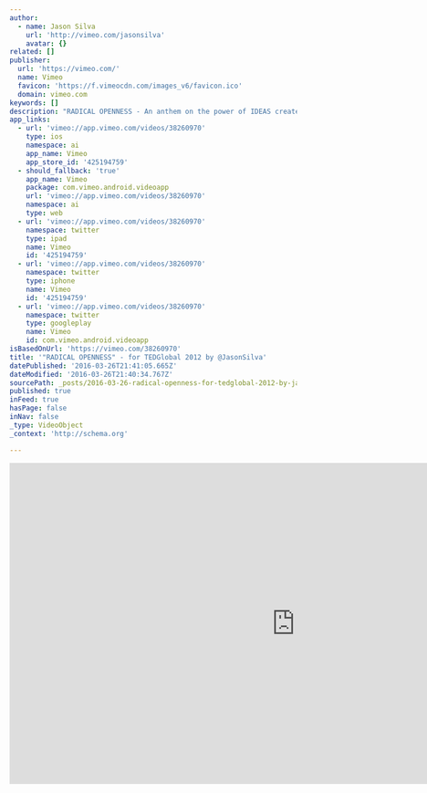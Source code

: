```yaml
---
author:
  - name: Jason Silva
    url: 'http://vimeo.com/jasonsilva'
    avatar: {}
related: []
publisher:
  url: 'https://vimeo.com/'
  name: Vimeo
  favicon: 'https://f.vimeocdn.com/images_v6/favicon.ico'
  domain: vimeo.com
keywords: []
description: "RADICAL OPENNESS - An anthem on the power of IDEAS created by @JasonSilva at Therapy Studios. Presented at TEDGlobal 2012 - http://blog.ted.com/2012/06/26/exploring-openness-in-radical-video-jason-silva-at-tedglobal2012/ Follow me on Twitter: @JasonSilva | https://twitter.com/JasonSilva More of Jason's videos: VIMEO.com/JasonSilva Email: info@thisisjasonsilva.com Inspired by the ideas of TED, Chris Anderson, Richard Dawkins, James Gleick, Matt Ridley, Steven Johnson, Kevin Kelly, Ray Kurzweil, Imaginary Foundation and many others."
app_links:
  - url: 'vimeo://app.vimeo.com/videos/38260970'
    type: ios
    namespace: ai
    app_name: Vimeo
    app_store_id: '425194759'
  - should_fallback: 'true'
    app_name: Vimeo
    package: com.vimeo.android.videoapp
    url: 'vimeo://app.vimeo.com/videos/38260970'
    namespace: ai
    type: web
  - url: 'vimeo://app.vimeo.com/videos/38260970'
    namespace: twitter
    type: ipad
    name: Vimeo
    id: '425194759'
  - url: 'vimeo://app.vimeo.com/videos/38260970'
    namespace: twitter
    type: iphone
    name: Vimeo
    id: '425194759'
  - url: 'vimeo://app.vimeo.com/videos/38260970'
    namespace: twitter
    type: googleplay
    name: Vimeo
    id: com.vimeo.android.videoapp
isBasedOnUrl: 'https://vimeo.com/38260970'
title: '"RADICAL OPENNESS" - for TEDGlobal 2012 by @JasonSilva'
datePublished: '2016-03-26T21:41:05.665Z'
dateModified: '2016-03-26T21:40:34.767Z'
sourcePath: _posts/2016-03-26-radical-openness-for-tedglobal-2012-by-jasonsilva.md
published: true
inFeed: true
hasPage: false
inNav: false
_type: VideoObject
_context: 'http://schema.org'

---
```

<iframe src="https://cdn.embedly.com/widgets/media.html?src=https%3A%2F%2Fplayer.vimeo.com%2Fvideo%2F38260970&amp;url=https%3A%2F%2Fvimeo.com%2F38260970&amp;image=http%3A%2F%2Fi.vimeocdn.com%2Fvideo%2F263240393_1280.jpg&amp;key=b7d04c9b404c499eba89ee7072e1c4f7&amp;type=text%2Fhtml&amp;schema=vimeo" width="1000" height="563" scrolling="no" frameborder="0" allowfullscreen="allowfullscreen" style=""></iframe>